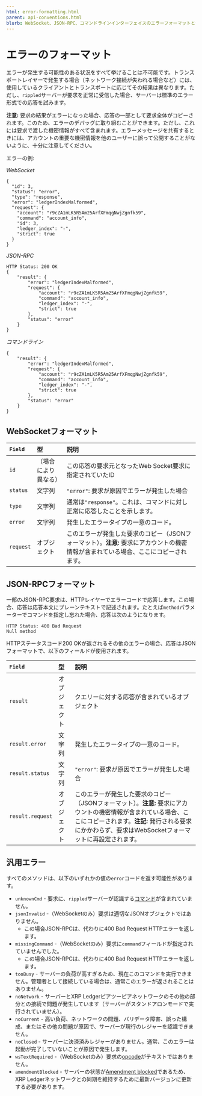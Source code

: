 ```yaml
---
html: error-formatting.html
parent: api-conventions.html
blurb: WebSocket、JSON-RPC、コマンドラインインターフェイスのエラーフォーマットと汎用エラーコードです。
---
```

# エラーのフォーマット

エラーが発生する可能性のある状況をすべて挙げることは不可能です。トランスポートレイヤーで発生する場合（ネットワーク接続が失われる場合など）には、使用しているクライアントとトランスポートに応じてその結果は異なります。ただし、`rippled`サーバーが要求を正常に受信した場合、サーバーは標準のエラー形式での応答を試みます。

**注意:** 要求の結果がエラーになった場合、応答の一部として要求全体がコピーされます。このため、エラーのデバッグに取り組むことができます。ただし、これには要求で渡した機密情報がすべて含まれます。エラーメッセージを共有するときには、アカウントの重要な機密情報を他のユーザーに誤って公開することがないように、十分に注意してください。


エラーの例:

<!-- MULTICODE_BLOCK_START -->

*WebSocket*

```
{
  "id": 3,
  "status": "error",
  "type": "response",
  "error": "ledgerIndexMalformed",
  "request": {
    "account": "r9cZA1mLK5R5Am25ArfXFmqgNwjZgnfk59",
    "command": "account_info",
    "id": 3,
    "ledger_index": "-",
    "strict": true
  }
}
```

*JSON-RPC*

```
HTTP Status: 200 OK
{
    "result": {
        "error": "ledgerIndexMalformed",
        "request": {
            "account": "r9cZA1mLK5R5Am25ArfXFmqgNwjZgnfk59",
            "command": "account_info",
            "ledger_index": "-",
            "strict": true
        },
        "status": "error"
    }
}
```

*コマンドライン*

```
{
    "result": {
        "error": "ledgerIndexMalformed",
        "request": {
            "account": "r9cZA1mLK5R5Am25ArfXFmqgNwjZgnfk59",
            "command": "account_info",
            "ledger_index": "-",
            "strict": true
        },
        "status": "error"
    }
}
```

<!-- MULTICODE_BLOCK_END -->


## WebSocketフォーマット

| `Field`   | 型       | 説明                                                  |
|:----------|:---------|:------------------------------------------------------|
| `id` | （場合により異なる） | この応答の要求元となったWeb Socket要求に指定されていたID |
| `status` | 文字列 | `"error"`: 要求が原因でエラーが発生した場合 |
| `type` | 文字列 | 通常は`"response"`。これは、コマンドに対し正常に応答したことを示します。 |
| `error` | 文字列 | 発生したエラータイプの一意のコード。 |
| `request` | オブジェクト | このエラーが発生した要求のコピー（JSONフォーマット）。**注意:** 要求にアカウントの機密情報が含まれている場合、ここにコピーされます。 |


## JSON-RPCフォーマット

一部のJSON-RPC要求は、HTTPレイヤーでエラーコードで応答します。この場合、応答は応答本文にプレーンテキストで記述されます。たとえば`method`パラメーターでコマンドを指定し忘れた場合、応答は次のようになります。

```
HTTP Status: 400 Bad Request
Null method
```

HTTPステータスコード200 OKが返されるその他のエラーの場合、応答はJSONフォーマットで、以下のフィールドが使用されます。

| `Field`          | 型     | 説明                                             |
|:-----------------|:-------|:-------------------------------------------------|
| `result` | オブジェクト | クエリーに対する応答が含まれているオブジェクト |
| `result.error` | 文字列 | 発生したエラータイプの一意のコード。 |
| `result.status` | 文字列 | `"error"`: 要求が原因でエラーが発生した場合 |
| `result.request` | オブジェクト | このエラーが発生した要求のコピー（JSONフォーマット）。**注意:** 要求にアカウントの機密情報が含まれている場合、ここにコピーされます。**注記:** 発行される要求にかかわらず、要求はWebSocketフォーマットに再設定されます。 |


## 汎用エラー

すべてのメソッドは、以下のいずれかの値の`error`コードを返す可能性があります。

* `unknownCmd` - 要求に、`rippled`サーバーが認識する[コマンド](http-websocket-apis.html)が含まれていません。
* `jsonInvalid` -（WebSocketのみ）要求は適切なJSONオブジェクトではありません。
  * この場合JSON-RPCは、代わりに400 Bad Request HTTPエラーを返します。
* `missingCommand` -（WebSocketのみ）要求に`command`フィールドが指定されていませんでした。
  * この場合JSON-RPCは、代わりに400 Bad Request HTTPエラーを返します。
* `tooBusy` - サーバーの負荷が高すぎるため、現在このコマンドを実行できません。管理者として接続している場合は、通常このエラーが返されることはありません。
* `noNetwork` - サーバーとXRP Ledgerピアツーピアネットワークのその他の部分との接続で問題が発生しています（サーバーがスタンドアロンモードで実行されていません）。
* `noCurrent` - 高い負荷、ネットワークの問題、バリデータ障害、誤った構成、またはその他の問題が原因で、サーバーが現行のレジャーを認識できません。
* `noClosed` - サーバーに決済済みレジャーがありません。通常、このエラーは起動が完了していないことが原因で発生します。
* `wsTextRequired` -（WebSocketのみ）要求の[opcode](https://tools.ietf.org/html/rfc6455#section-5.2)がテキストではありません。
* `amendmentBlocked` - サーバーの状態が[Amendment blocked](amendments.html#amendment-blocked)であるため、XRP Ledgerネットワークとの同期を維持するために最新バージョンに更新する必要があります。
